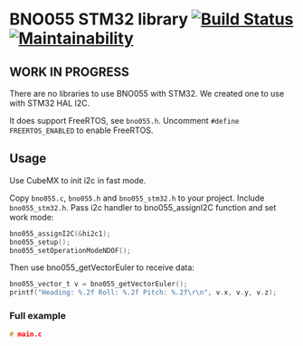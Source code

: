 # BNO055 STM32 library [![Build Status](https://travis-ci.org/ivyknob/bno055_stm32.svg?branch=master)](https://travis-ci.org/ivyknob/bno055_stm32) [![Maintainability](https://api.codeclimate.com/v1/badges/121a150b18db278f559b/maintainability)](https://codeclimate.com/github/ivyknob/bno055_stm32/maintainability)


## WORK IN PROGRESS

There are no libraries to use BNO055 with STM32.
We created one to use with STM32 HAL I2C.

It does support FreeRTOS, see `bno055.h`. Uncomment `#define FREERTOS_ENABLED` to enable FreeRTOS.

## Usage

Use CubeMX to init i2c in fast mode.

Copy `bno055.c`, `bno055.h` and `bno055_stm32.h` to your project.
Include `bno055_stm32.h`.
Pass i2c handler to bno055_assignI2C function and set work mode:

```c
bno055_assignI2C(&hi2c1);
bno055_setup();
bno055_setOperationModeNDOF();
```

Then use bno055_getVectorEuler to receive data:

```c
bno055_vector_t v = bno055_getVectorEuler();
printf("Heading: %.2f Roll: %.2f Pitch: %.2f\r\n", v.x, v.y, v.z);
```

### Full example

```c
# main.c


```
